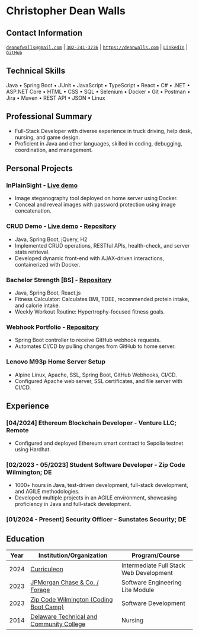 <!-- <script src="http://code.jquery.com/jquery-1.4.2.min.js"></script> <script> var x = document.getElementsByClassName("site-footer-credits"); setTimeout(() => { x[0].remove(); }, 10); </script> -->

<div class="header-bar"></div>
<link rel="stylesheet" type="text/css" media="all" href="./style.css" />
<script>
    function downloadAsPDF() {
        // Assuming the PDF file is named 'sample.pdf' and resides in the same directory as your README.md
        window.location.href = 'resume.pdf';
    }
</script>
<meta property="og:title" content="Dean-Walls-Public-Portfolio" />

<!-- <button onclick="downloadAsPDF()">Download Resume As PDF</button> -->

# Christopher Dean Walls
## Contact Information
[`deanofwalls@gmail.com`](mailto:deanofwalls@gmail.com) | [`302-241-3736`](tel:+1-302-241-3736) | [`https://deanwalls.com`](https://deanwalls.com) | [`LinkedIn`](https://www.linkedin.com/in/deanofwalls/) | [`GitHub`](https://github.com/deanOfWalls)

## Technical Skills
Java &bull; Spring Boot &bull; JUnit &bull; JavaScript &bull; TypeScript &bull; React &bull; C# &bull; .NET &bull; ASP.NET Core &bull; HTML &bull; CSS &bull; SQL &bull; Selenium &bull; Docker &bull; Git &bull; Postman &bull; Jira &bull; Maven &bull; REST API &bull; JSON &bull; Linux

## Professional Summary
* Full-Stack Developer with diverse experience in truck driving, help desk, nursing, and game design.
* Proficient in Java and other languages, skilled in coding, debugging, coordination, and management.

## Personal Projects
### InPlainSight - [Live demo](https://inplainsight.deanwalls.com)
* Image steganography tool deployed on home server using Docker.
* Conceal and reveal images with password protection using image concatenation.

### CRUD Demo - [Live demo](https://crud_demo.deanwalls.com) - [Repository](https://github.com/deanOfWalls/crud_demo)
* Java, Spring Boot, jQuery, H2
* Implemented CRUD operations, RESTful APIs, health-check, and server stats retrieval.
* Developed dynamic front-end with AJAX-driven interactions, containerized with Docker.

### Bachelor Strength [BS] - [Repository](https://github.com/deanOfWalls/bachelor.strength)
* Java, Spring Boot, React.js
* Fitness Calculator: Calculates BMI, TDEE, recommended protein intake, and calorie intake.
* Weekly Workout Routine: Hypertrophy-focused fitness goals.

### Webhook Portfolio - [Repository](https://github.com/deanOfWalls/webhook_portfolio)
* Spring Boot controller to receive GitHub webhook requests.
* Automates CI/CD by pulling changes from GitHub to home server.

### Lenovo M93p Home Server Setup
* Alpine Linux, Apache, SSL, Spring Boot, GitHub Webhooks, CI/CD.
* Configured Apache web server, SSL certificates, and file server with CI/CD.

## Experience
### [04/2024] Ethereum Blockchain Developer - Venture LLC; Remote
* Configured and deployed Ethereum smart contract to Sepolia testnet using Hardhat.

### [02/2023 - 05/2023] Student Software Developer - Zip Code Wilmington; DE
* 1000+ hours in Java, test-driven development, full-stack development, and AGILE methodologies.
* Developed multiple projects in an AGILE environment, showcasing proficiency in Java and full-stack development.

### [01/2024 - Present] Security Officer - Sunstates Security; DE

## Education

| Year | Institution/Organization | Program/Course |
|------|---------------------------|----------------|
| 2024 | [Curriculeon](curriculeon_certificate.pdf) | Intermediate Full Stack Web Development |
| 2023 | [JPMorgan Chase & Co. / Forage](forage.pdf) | Software Engineering Lite Module |
| 2023 | [Zip Code Wilmington (Coding Boot Camp)](zipcode.pdf) | Software Development |
| 2014 | [Delaware Technical and Community College](lpnDiploma.pdf) | Nursing |
